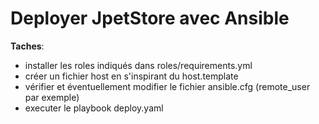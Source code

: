# Deployer JpetStore avec Ansible

**Taches**:

- installer les roles indiqués dans roles/requirements.yml 
- créer un fichier host en s'inspirant du host.template
- vérifier et éventuellement modifier le fichier ansible.cfg (remote_user par exemple)
- executer le playbook deploy.yaml